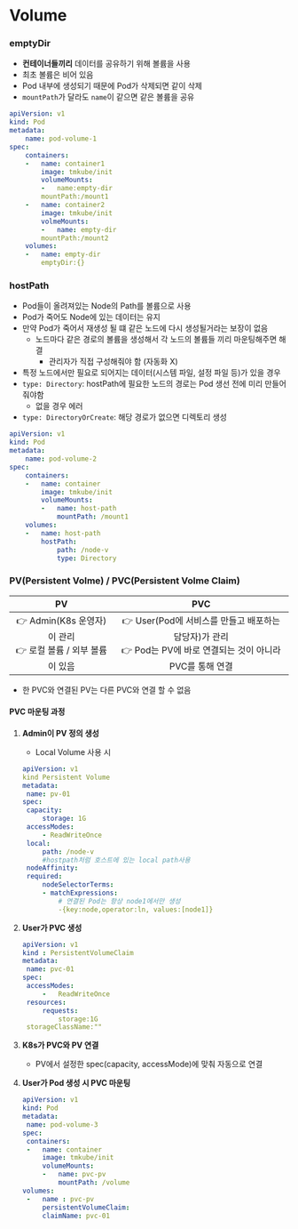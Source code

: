 # Volume

### emptyDir

- **컨테이너들끼리** 데이터를 공유하기 위해 볼륨을 사용
- 최초 볼륨은 비어 있음
- Pod 내부에 생성되기 때문에 Pod가 삭제되면 같이 삭제
- `mountPath`가 달라도 `name`이 같으면 같은 볼륨을 공유

```yaml
apiVersion: v1
kind: Pod
metadata:
	name: pod-volume-1
spec:
    containers:
    -	name: container1
        image: tmkube/init
        volumeMounts:
        -	name:empty-dir
        mountPath:/mount1
    -	name: container2
        image: tmkube/init
        volmeMounts:
        -	name: empty-dir
        mountPath:/mount2
    volumes:
    -	name: empty-dir
    	emptyDir:{}
```



### hostPath

- Pod들이 올려져있는 Node의 Path를 볼륨으로 사용
- Pod가 죽어도 Node에 있는 데이터는 유지
- 만약 Pod가 죽어서 재생성 될 떄 같은 노드에 다시 생성될거라는 보장이 없음
  - 노드마다 같은 경로의 볼륨을 생성해서 각 노드의 볼륨들 끼리 마운팅해주면 해결
    - 관리자가 직접 구성해줘야 함 (자동화 X)
- 특정 노드에서만 필요로 되어지는 데이터(시스템 파일, 설정 파일 등)가 있을 경우 
- `type: Directory`: hostPath에 필요한 노드의 경로는 Pod 생선 전에 미리 만들어 줘야함 
  - 없을 경우 에러
- `type: DirectoryOrCreate`: 해당 경로가 없으면 디렉토리 생성

```yaml
apiVersion: v1
kind: Pod
metadata:
	name: pod-volume-2
spec:
	containers:
	-	name: container
		image: tmkube/init
		volumeMounts:
		-	name: host-path
			mountPath: /mount1
	volumes:
	-	name: host-path
		hostPath:
            path: /node-v
            type: Directory 
```



### PV(Persistent Volme) / PVC(Persistent Volme Claim)

|                              PV                              |                             PVC                              |
| :----------------------------------------------------------: | :----------------------------------------------------------: |
| :point_right: Admin(K8s 운영자)이 관리<br />:point_right: 로컬 볼륨 / 외부 볼륨이 있음 | :point_right: ​User(Pod에 서비스를 만들고 배포하는 담당자)가 관리<br />:point_right: ​Pod는 PV에 바로 연결되는 것이 아니라 PVC를 통해 연결 |

- 한 PVC와 연결된 PV는 다른 PVC와 연결 할 수 없음



#### PVC 마운팅 과정

1. **Admin이 PV 정의 생성**

   - Local Volume 사용 시

   ```yaml
   apiVersion: v1
   kind Persistent Volume
   metadata:
   	name: pv-01
   spec:
   	capacity:
   		storage: 1G
   	accessModes:
   		- ReadWriteOnce
   	local:
   		path: /node-v
   		#hostpath처럼 호스트에 있는 local path사용
   	nodeAffinity:
   	required:
   		nodeSelectorTerms:
   		- matchExpressions:
   			# 연결된 Pod는 항상 node1에서만 생성
   			-{key:node,operator:ln, values:[node1]}
   ```

2. **User가 PVC 생성**

   ```yaml
   apiVersion: v1
   kind : PersistentVolumeClaim
   metadata:
   	name: pvc-01
   spec:
   	accessModes:
   		-	ReadWriteOnce
   	resources:
   		requests:
   			storage:1G
   	storageClassName:""
   ```

3. **K8s가 PVC와 PV 연결**

   - PV에서 설정한 spec(capacity, accessMode)에 맞춰 자동으로 연결

4. **User가 Pod 생성 시 PVC 마운팅**

   ```yaml
   apiVersion: v1
   kind: Pod
   metadata:
   	name: pod-volume-3
   spec:
   	containers:
   	-	name: container
   		image: tmkube/init
   		volumeMounts:
   		-	name: pvc-pv
   			mountPath: /volume
   volumes:
   	-	name : pvc-pv
   		persistentVolumeClaim:
   		claimName: pvc-01
   ```

   

